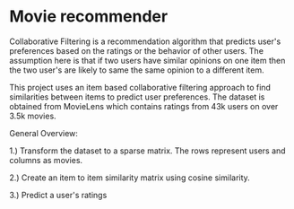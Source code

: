 # Movie recommender
Collaborative Filtering is a recommendation algorithm that predicts user's preferences based on the ratings or the behavior of other users. The assumption here is that if two users have similar opinions on one item then the two user's are likely to same the same opinion to a different item. 

This project uses an item based collaborative filtering approach to find similarities between items to predict user preferences. The dataset is obtained from MovieLens which contains ratings from 43k users on over 3.5k movies.

General Overview:

1.) Transform the dataset to a sparse matrix. The rows represent users and columns as movies.

2.) Create an item to item similarity matrix using cosine similarity. 

3.) Predict a user's ratings 
